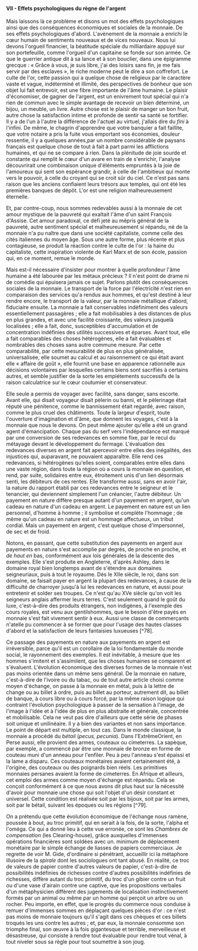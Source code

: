 #### VII - Effets psychologiques du règne de l'argent

Mais laissons là ce problème et disons un mot des effets psychologiques ainsi que des conséquences économiques et sociales de la monnaie. De ses effets psychologiques d'abord. L'avènement de la monnaie a enrichi le cœur humain de sentiments nouveaux et de vices nouveaux. Nous lui devons l'orgueil financier, la béatitude spéciale du milliardaire appuyé sur son portefeuille, comme l'orgueil d'un capitaine se fonde sur son armée. Ce que le guerrier antique dit à sa lance et à son bouclier, dans une épigramme grecque : « Grâce à vous, je suis libre, j'ai des loisirs sans fin, je me fais servir par des esclaves », le riche moderne peut le dire a son coffrefort. Le culte de l'or, cette passion qui a quelque chose de religieux par le caractère vaste et vague, indéterminé et illimité, des perspectives de bonheur que son objet lui fait entrevoir, est une fibre importante de l'âme humaine. Le plaisir d'économiser, de gagner de l'argent, est un enivrement tout spécial qui n'a rien de commun avec le simple avantage de recevoir un bien déterminé, un bijou, un meuble, un livre. Autre chose est le plaisir de manger un bon fruit, autre chose la satisfaction intime et profonde de sentir sa santé se fortifier. Il y a de l'un à l'autre la différence de l'actuel au virtuel, j'allais dire du _fini_ à l'infini. De même, le chagrin d'apprendre que votre banquier a fait faillite, que votre notaire a pris la fuite vous emportant vos économies, douleur ressentie, il y a quelques années,par un nombre considérable de paysans français est quelque chose de tout à fait à part parmi les afflictions humaines, et qui ne se compare à rien. Dans la plénitude de joie sourde et constante qui remplit le cœur d'un avare en train de s'enrichir, l'analyse découvrirait une combinaison unique d'éléments empruntés à la joie de l'amoureux qui sent son espérance grandir, à celle de l'ambitieux qui monte vers le pouvoir, à celle du croyant qui se croit sûr du ciel. Ce n'est pas sans raison que les anciens confiaient leurs trésors aux temples, qui ont été les premières banques de dépôt. L'or est une religion malheureusement éternelle.

Et, par contre-coup, nous sommes redevables aussi à la monnaie de cet amour mystique de la pauvreté qui exaltait l'âme d'un saint François d'Assise. Cet amour paradoxal, ce défi jeté au mépris général de la pauvreté, autre sentiment spécial et malheureusement si répandu, né de la monnaie n'a pu naître que dans une société capitaliste, comme celle des cités italiennes du moyen âge. Sous une autre forme, plus récente et plus contagieuse, se produit la réaction contre le culte de l'or : la haine du capitaliste, cette inspiration violente de Karl Marx et de son école, passion qui, en ce moment, remue le monde.

Mais est-il nécessaire d'insister pour montrer à quelle profondeur l'âme humaine a été labourée par les métaux précieux ? Il n'est point de drame ni de comédie qui épuisera jamais ce sujet. Parlons plutôt des conséquences sociales de la monnaie. Le transport de la force par l'électricité n'est rien en comparaison des services qu'a rendus aux hommes, et qu'est destiné à leur rendre encore, le transport de la valeur, par la monnaie métallique d'abord, fiduciaire ensuite. La monnaie a fait conservables indéfiniment des valeurs essentiellement passagères ; elle a fait mobilisables à des distances de plus en plus grandes, et avec une facilité croissante, des valeurs jusquelà localisées ; elle a fait, donc, susceptibles d'accumulation et de concentration indéfinies des utilités successives et éparses. Avant tout, elle a fait comparables des choses hétérogènes, elle a fait évaluables et nombrables des choses sans autre commune mesure. Par cette comparabilité, par cette mesurabilité de plus en plus généralisée, universalisée, elle soumet au calcul et au raisonnement ce qui était avant elle « affaire de goût », elle fournit une base en apparence rationnelle aux décisions volontaires par lesquelles certains biens sont sacrifiés à certains autres, et semble justifier de la sorte les empiétements successifs de la raison calculatrice sur le cœur coutumier et conservateur.

Elle seule a permis de voyager avec facilité, sans danger, sans escorte. Avant elle, qui disait voyageur disait pèlerin ou banni, et le pèlerinage était réputé une pénitence, comme le bannissement était regardé, avec raison, comme le plus cruel des châtiments. Toute la largeur d'esprit, toute l'ouverture d'imagination et d'âme, que donnent les voyages, c'est à la monnaie que nous le devons. On peut même ajouter qu'elle a été un grand agent d'émancipation. Chaque pas du serf vers l'indépendance est marqué par une conversion de ses redevances en somme fixe, par le recul du métayage devant le développement du fermage. L'évaluation des redevances diverses en argent fait apercevoir entre elles des inégalités, des injustices qui, auparavant, ne pouvaient apparaître. Elle rend ces redevances, si hétérogènes qu'elles soient, comparables entre elles dans une vaste région, dans toute la région où a cours la monnaie en question, et rend, par suite, solidaires entre eux, étroitement unis d'un lien désormais senti, les débiteurs de ces rentes. Elle transforme aussi, sans en avoir l'air, la nature du rapport établi par ces redevances entre le seigneur et le tenancier, qui deviennent simplement l'un créancier, l'autre débiteur. Un payement en nature diffère presque autant d'un payement en argent, qu'un cadeau en nature d'un cadeau en argent. Le payement en nature est un lien personnel, d'homme à homme ; il symbolise et complète l'hommage ; de même qu'un cadeau en nature est un hommage affectueux, un tribut cordial. Mais un payement en argent, c'est quelque chose d'impersonnel, de sec et de froid.

Notons, en passant, que cette substitution des payements en argent aux payements en nature s'est accomplie par degrés, de proche en proche, et _de haut en_ bas, conformément aux lois générales de la descente des exemples. Elle s'est produite en Angleterre, d'après Ashley, dans le domaine royal bien longtemps avant de s'étendre aux domaines seigneuriaux, puis à tout le royaume. Dès le XIIe siècle, le roi, dans son domaine, se faisait payer en argent la plupart des redevances, à cause de la difficulté de charroyer jusqu'à lui les redevances en nature, et aussi pour entretenir et solder ses troupes. Ce n'est qu'au XVe siècle qu'on voit les seigneurs anglais affermer leurs terres. C'est seulement quand le goût du luxe, c'est-à-dire des produits étrangers, non indigènes, à l'exemple des cours royales, est venu aux gentilshommes, que le besoin d'être payés en monnaie s'est fait vivement sentir à eux. Aussi une classe de commerçants n'atelle pu commencer à se former que pour l'usage des hautes classes d'abord et la satisfaction de leurs fantaisies luxueuses [^78].

Ce passage des payements en nature aux payements en argent est irréversible, parce qu'il est un corollaire de la loi fondamentale du monde social, le rayonnement des exemples. Il est inévitable, à mesure que les hommes s'imitent et s'assimilent, que les choses humaines se comparent et s'évaluent. L'évolution économique des diverses formes de la monnaie n'est pas moins orientée dans un même sens général. De la monnaie en nature, c'est-à-dire de l'ivoire ou du tabac, ou de tout autre article choisi comme moyen d'échange, on passe à la monnaie en métal, puis à la lettre de change ou au billet à ordre, puis au billet au porteur, autrement dit, au billet de banque, à cours libre ou à cours forcé, par la même raison logique qui contraint l'évolution psychologique à passer de la sensation à l'image, de l'image à l'idée et à l'idée de plus en plus abstraite et générale, concentrée et mobilisable. Cela ne veut pas dire d'ailleurs que cette série de phases soit unique et unilinéaire. Il y a bien des variantes et non sans importance. Le point de départ est multiple, en tout cas. Dans le monde classique, la monnaie a procédé du _bétail_ (_pecus, pecunia_). Dans l'ExtrêmeOrient, en Perse aussi, elle provient des armes, couteaux ou cimeterres. La sapèque, par exemple, a commencé par être une monnaie de bronze en forme de couteau muni d'un anneau pour l'enfiler. Peu à peu l'anneau s'est épaissi et la lame a disparu. Ces couteaux monétaires avaient certainement été, à l'origine, des couteaux ou des poignards bien réels. Les primitives monnaies persanes avaient la forme de cimeterres. En Afrique et ailleurs, cet emploi des armes comme moyen d'échange est répandu. Cela se conçoit conformément à ce que nous avons dit plus haut sur la nécessité d'avoir pour monnaie une chose qui soit l'objet d'un désir constant et universel. Cette condition est réalisée soit par les bijoux, soit par les armes, soit par le bétail, suivant les époques ou les régions [^79].

On a prétendu que cette évolution économique de l'échange nous ramène, poussée à bout, au troc primitif, qui en serait à la fois, de la sorte, l'alpha et l'oméga. Ce qui a donné lieu à cette vue erronée, ce sont les _Chambres de compensation_ (les Clearing-house), grâce auxquelles d'immenses opérations financières sont soldées avec un. minimum de déplacement monétaire par le simple échange de liasses de papiers commerciaux. Je regrette de voir M. Gide, d'ordinaire si pénétrant, accueillir ici la métaphore illusoire de la _spirale_ dont les sociologues ont tant abusé. En réalité, ce troc de valeurs de papier contre d'autres valeurs de papier, c'est-à-dire de possibilités indéfinies de richesses contre d'autres possibilités indéfinies de richesses, diffère autant du troc primitif, du troc d'un gibier contre un fruit ou d'une vase d'airain contre une captive, que les propositions verbales d'un métaphysicien diffèrent des jugements de localisation instinctivement formés par un animal ou même par un homme qui perçoit un arbre ou un rocher. Peu importe, en effet, que le progrès du commerce nous conduise à remuer d'immenses sommes en déplaçant quelques pièces d'or : ce n'est pas moins de monnaie toujours qu'il s'agit dans ces chèques et ces billets troqués les uns contre les autres ; et, par eux, la monnaie consomme son triomphe final, son œuvre à la fois gigantesque et terrible, merveilleuse et désastreuse, qui consiste à rendre tout évaluable pour rendre tout vénal, à tout niveler sous sa règle pour tout soumettre à son joug.
